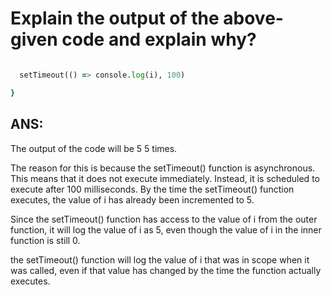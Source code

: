  # Explain the output of the above-given code and explain why?

```for (var i = 0; i < 5; i++) {

  setTimeout(() => console.log(i), 100)

}
```
## ANS:

The output of the code will be 5 5 times.

The reason for this is because the setTimeout() function is asynchronous. This means that it does not execute immediately. Instead, it is scheduled to execute after 100 milliseconds. By the time the setTimeout() function executes, the value of i has already been incremented to 5.

Since the setTimeout() function has access to the value of i from the outer function, it will log the value of i as 5, even though the value of i in the inner function is still 0.

the setTimeout() function will log the value of i that was in scope when it was called, even if that value has changed by the time the function actually executes.
